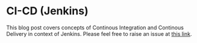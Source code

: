 # CI-CD (Jenkins)
This blog post covers concepts of Continous Integration and Continous Delivery in context of Jenkins. Please feel free to raise an issue at [this link](https://github.com/progix21/Blog/issues).
